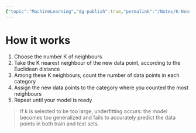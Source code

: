 ```yaml
---
{"topic":"MachineLearning","dg-publish":true,"permalink":"/Notes/K-Nearest Neighbor/","dgPassFrontmatter":true,"noteIcon":""}
---
```



# How it works
1. Choose the number K of neighbours
2. Take the K nearest neighbour of the new data point, according to the Euclidean distance
3. Among these K neighbours, count the number of data points in each category
4. Assign the new data points to the category where you counted the most neighbours
5. Repeat until your model is ready

> If k is selected to be too large, underfitting occurs: the model becomes too generalized and fails to accurately predict the data points in both train and test sets.